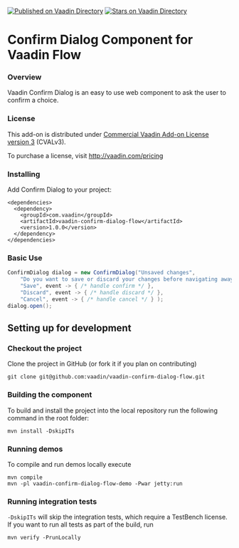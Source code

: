 [![Published on Vaadin  Directory](https://img.shields.io/badge/Vaadin%20Directory-published-00b4f0.svg)](https://vaadin.com/directory/component/vaadin-confirm-dialog)
[![Stars on Vaadin Directory](https://img.shields.io/vaadin-directory/star/vaadin-confirm-dialog.svg)](https://vaadin.com/directory/component/vaadin-confirm-dialog)

# Confirm Dialog Component for Vaadin Flow

### Overview
Vaadin Confirm Dialog is an easy to use web component to ask the user to confirm a choice.

### License

This add-on is distributed under [Commercial Vaadin Add-on License version 3](http://vaadin.com/license/cval-3) (CVALv3).

To purchase a license, visit http://vaadin.com/pricing

### Installing
Add Confirm Dialog to your project:
```
<dependencies>
  <dependency>
    <groupId>com.vaadin</groupId>
    <artifactId>vaadin-confirm-dialog-flow</artifactId>
    <version>1.0.0</version>
  </dependency>
</dependencies>
```

### Basic Use

```java
ConfirmDialog dialog = new ConfirmDialog("Unsaved changes",
    "Do you want to save or discard your changes before navigating away?",
    "Save", event -> { /* handle confirm */ },
    "Discard", event -> { /* handle discard */ },
    "Cancel", event -> { /* handle cancel */ } );
dialog.open();
```

## Setting up for development

### Checkout the project
Clone the project in GitHub (or fork it if you plan on contributing)

```
git clone git@github.com:vaadin/vaadin-confirm-dialog-flow.git
```

### Building the component
To build and install the project into the local repository run the following command in the root folder:

```mvn install -DskipITs```

### Running demos

To compile and run demos locally execute

```
mvn compile
mvn -pl vaadin-confirm-dialog-flow-demo -Pwar jetty:run
```

### Running integration tests

`-DskipITs` will skip the integration tests, which require a TestBench license. If you want to run all tests as part of the build, run

```
mvn verify -PrunLocally
```


